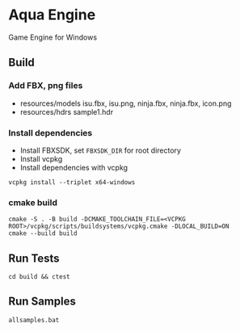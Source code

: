 # Aqua Engine
Game Engine for Windows
## Build
### Add FBX, png files
- resources/models isu.fbx, isu.png, ninja.fbx, ninja.fbx, icon.png
- resources/hdrs sample1.hdr

### Install dependencies
- Install FBXSDK, set `FBXSDK_DIR` for root directory
- Install vcpkg
- Install dependencies with vcpkg
```
vcpkg install --triplet x64-windows
```
### cmake build
```
cmake -S . -B build -DCMAKE_TOOLCHAIN_FILE=<VCPKG ROOT>/vcpkg/scripts/buildsystems/vcpkg.cmake -DLOCAL_BUILD=ON
cmake --build build
```

## Run Tests
```
cd build && ctest
```

## Run Samples
```
allsamples.bat
```
